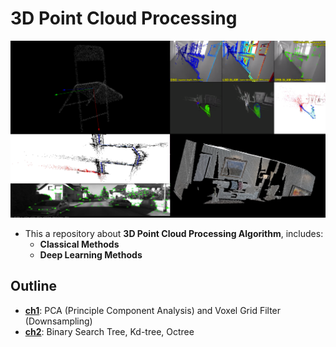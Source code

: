 # 3D Point Cloud Processing # 

![image](image/pcp.png) 

- This a repository about **3D Point Cloud Processing Algorithm**, includes: 
    - **Classical Methods**  
    - **Deep Learning Methods** 

## Outline 
- [**ch1**](./ch1/): PCA (Principle Component Analysis) and Voxel Grid Filter (Downsampling) 
- [**ch2**](./ch2/): Binary Search Tree, Kd-tree, Octree 
